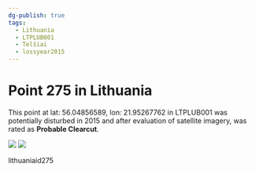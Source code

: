 ```yaml
---
dg-publish: true
tags:
  - Lithuania
  - LTPLUB001
  - Telšiai
  - lossyear2015
---
```


# Point 275 in Lithuania

This point at lat: 56.04856589, lon: 21.95267762 in LTPLUB001 was potentially disturbed in 2015 and after evaluation of satellite imagery, was rated as **Probable Clearcut**.

<div class='juxtapose' data-showcredits='false'>
<img src='https://baserow-backend-production20240528124524339000000001.s3.amazonaws.com/user_files/zMvKKTVlDwgv1Sa7ptIbcWiDz00ESZfJ_7a6c3003c0ce869f4d15a5745d57e2b75886b682a998532ab7b9c928de9f436a.png' data-label='September 2013' />
<img src='https://baserow-backend-production20240528124524339000000001.s3.amazonaws.com/user_files/gGlQEvrWCcfD8lk0XJurI0BEVZzGBXVb_a1680c4905ac8ef388a7bfe69b1331859c23e1d380f3e5d0c8e80a66544649e1.png' data-label='April 2016' />
</div>

lithuaniaid275